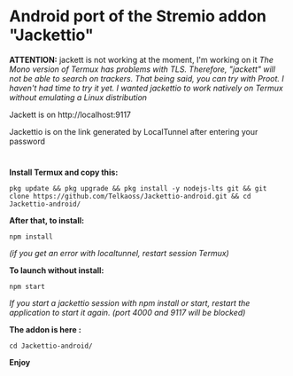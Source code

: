 # Android port of the Stremio addon "Jackettio"

**ATTENTION:** jackett is not working at the moment, I'm working on it
*The Mono version of Termux has problems with TLS. Therefore, "jackett" will not be able to search on trackers.
That being said, you can try with Proot. I haven't had time to try it yet. I wanted jackettio to work natively on Termux without emulating a Linux distribution*

Jackett is on http://localhost:9117

Jackettio is on the link generated by LocalTunnel after entering your password

#
**Install Termux and copy this:**
```
pkg update && pkg upgrade && pkg install -y nodejs-lts git && git clone https://github.com/Telkaoss/Jackettio-android.git && cd Jackettio-android/

```
**After that, to install:** 
```
npm install
```
*(if you get an error with localtunnel, restart session Termux)*

**To launch without install:**
```
npm start
```
*If you start a jackettio session with npm install or start, restart the application to start it again. (port 4000 and 9117 will be blocked)*

**The addon is here :**

```
cd Jackettio-android/
```
**Enjoy**

